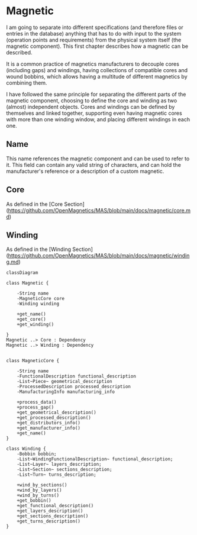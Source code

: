 # Magnetic
I am going to separate into different specifications (and therefore files or entries in the database) anything that has to do with input to the system (operation points and requirements) from the physical system itself (the magnetic component). This first chapter describes how a magnetic can be described.

It is a common practice of magnetics manufacturers to decouple cores (including gaps) and windings, having collections of compatible cores and wound bobbins, which allows having a multitude of different magnetics by combining them.

I have followed the same principle for separating the different parts of the magnetic component, choosing to define the core and winding as two (almost) independent objects. Cores and windings can be defined by themselves and linked together, supporting even having magnetic cores with more than one winding window, and placing different windings in each one.

## Name
This name references the magnetic component and can be used to refer to it. This field can contain any valid string of characters, and can hold the manufacturer's reference or a description of a custom magnetic.

## Core
As defined in the [Core Section] (https://github.com/OpenMagnetics/MAS/blob/main/docs/magnetic/core.md)

## Winding
As defined in the [Winding Section] (https://github.com/OpenMagnetics/MAS/blob/main/docs/magnetic/winding.md)

```mermaid
classDiagram

class Magnetic {
    
    -String name
    -MagneticCore core
    -Winding winding

	+get_name()
	+get_core()
	+get_winding()
    
}
Magnetic ..> Core : Dependency
Magnetic ..> Winding : Dependency


class MagneticCore {

    -String name
    -FunctionalDescription functional_description
    -List~Piece~ geometrical_description
    -ProcessedDescription processed_description
    -ManufacturingInfo manufacturing_info

	+process_data()
	+process_gap()
	+get_geometrical_description()
	+get_processed_description()
	+get_distributors_info()
	+get_manufacturer_info()
	+get_name()
}

class Winding {
    -Bobbin bobbin;
    -List~WindingFunctionalDescription~ functional_description;
    -List~Layer~ layers_description;
    -List~Section~ sections_description;
    -List~Turn~ turns_description;

	+wind_by_sections()
	+wind_by_layers()
	+wind_by_turns()
	+get_bobbin()
	+get_functional_description()
	+get_layers_description()
	+get_sections_description()
	+get_turns_description()
}

```
